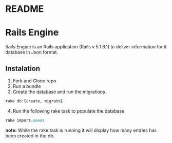 # README
# Rails Engine

Rails Engine is an Rails  application (Rails v 5.1.6.1) to deliver information for it database in Json format.

## Instalation

1. Fork and Clone repo
2. Run a bundle
3. Create the database and run the migrations

``` ruby
rake db:{create, migrate}
```

4. Run the following rake task to populate the database
```ruby
rake import:seeds
```
__note:__ While the rake task is running it will display how many entries has been created in the db.
